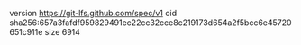 version https://git-lfs.github.com/spec/v1
oid sha256:657a3fafdf959829491ec22cc32cce8c219173d654a2f5bcc6e45720651c911e
size 6914
